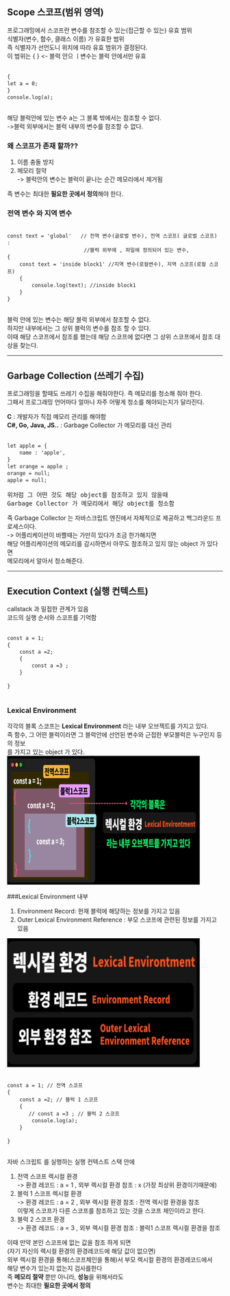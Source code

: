 ## Scope 스코프(범위 영역)
프로그래밍에서 스코프란 변수를 참조할 수 있는(접근할 수 있는) 유효 범위   
식별자(변수, 함수, 클래스 이름) 가 유효한 범위   
즉 식별자가 선언도니 위치에 따라 유효 범위가 결정된다.   
이 범위는 { } <- 블럭 안으 ㅣ변수는 블럭 안에서만 유효   
<pre>
<code>
{
let a = 0;
}
console.log(a);
</code>
</pre>
해당 블럭안에 있는 변수 a는 그 블록 밖에서는 참조할 수 없다.   
->블럭 외부에서는 블럭 내부의 변수를 참조할 수 없다.

### 왜 스코프가 존재 할까??
1. 이름 충돌 방지
2. 메모리 절약    
->  블럭안의 변수는 블럭이 끝나는 순간 메모리에서 제거됨   

즉 변수는 최대한 **필요한 곳에서 정의**해야 한다.   

### 전역 변수 와 지역 변수
<pre>
<code>
const text = 'global'   // 전역 변수(글로벌 변수), 전역 스코프( 글로벌 스코프) : 
                         //블럭 외부에 , 파일에 정의되어 있는 변수,
{
    const text = 'inside block1' //지역 변수(로컬변수), 지역 스코프(로컬 스코프)
    {
        console.log(text); //inside block1
    }
}
</code>
</pre>
블럭 안에 있는 변수는 해당 블럭 외부에서 참조할 수 없다.    
하지만 내부에서는 그 상위 블럭의 변수를 참조 할 수 있다.   
이때 해당 스코프에서 참조를 했는데 해당 스코프에 없다면 그 상위 스코프에서 참조 대상을 찾는다.
***
## Garbage Collection (쓰레기 수집)
프로그래밍을 할때도 쓰레기 수집을 해줘야한다. 즉 메모리를 청소해 줘야 한다.   
그패서 프로그래밍 언어마다 얼마나 자주 어떻게 청소를 해야되는지가 달라진다.  
   
**C** : 개발자가 직접 메모리 관리를 해야함   
**C#, Go, Java, JS..** : Garbage Collector 가 메모리를 대신 관리
<pre>
<code>
let apple = {
    name : 'apple',
}
let orange = apple ;
orange = null;
apple = null;
</code>
위처럼 그 어떤 것도 해당 object를 참조하고 있지 않을때 
Garbage Collector 가 메모리에서 해당 object를 청소함
</pre>
즉 Garbage Collector 는 자바스크립트 엔진에서 자체적으로 제공하고 백그라운드 프로세스이다.   
-> 어플리케이션이 바쁠때는 가만히 있다가  조금 한가해지면   
해당 어플리케이션의 메모리를 감시하면서 아무도 참조하고 있지 않는 object 가 있다면   
메모리에서 알아서 청소해준다.

***
## Execution Context (실행 컨텍스트)   
callstack 과 밀접한 관계가 있음   
코드의 실행 순서와 스코프를 기억함
<pre>
<code>
const a = 1;
{
    const a =2;
    {
        const a =3 ;
    }

}
</code>
</pre>
### Lexical Environment
각각의 블록 스코프는 **Lexical Environment** 라는 내부 오브젝트를 가지고 있다.   
즉 함수, 그 어떤 블럭이라면 그 블럭안에 선언된 변수와 근접한 부모블럭은 누구인지 등의 정보   
를 가지고 있는 object 가 있다.
<img height="300px" src="..\..\img\lexical.PNG" width="450px"/>    


###Lexical Environment 내부   
1. Environment Record: 현재 블럭에 해당하는 정보를 가지고 있음   
2. Outer Lexical Environment Reference : 부모 스코프에 관련된 정보를 가지고 있음   

<img height="300px" src="..\..\img\lexical2.PNG" width="450px"/>   
   
<pre>
<code>
const a = 1; // 전역 스코프
{
    const a =2; // 블럭 1 스코프
    {
       // const a =3 ; // 블럭 2 스코프
        console.log(a);
    }

}
</code>
</pre>

자바 스크립트 를 실행하는 실행 컨텍스트 스택 안에   
1. 전역 스코프 렉시컬 환경   
-> 환경 레코드 : a = 1 , 외부 렉시컬 환경 참조 : x (가장 최상위 환경이기때문에)
2. 블럭 1 스코프 렉시컬 환경   
-> 환경 레코드 : a = 2 , 외부 렉시컬 환경 참조 : 전역 렉시컬 환경을 참조   
이렇게 스코프가 다른 스코프를 참조하고 있는 것을 스코프 체인이라고 한다.
3. 블럭 2 스코프 환경   
-> 환경 레코드 : a = 3 , 외부 렉시컬 환경 참조 : 블럭1 스코프 렉시컬 환경을 참조   
   
이때 만약 본인 스코프에 없는 값을 참조 하게 되면    
(자기 자신의 렉시컬 환경의 환경레코드에 해당 값이 없으면)  
외부 렉시컬 환경을 통해(스코프체인을 통해)서 부모 렉시컬 환경의 환경레코드에서    
해당 변수가 있는지 없는지 검사를한다   
즉 **메모리 절약** 뿐만 아니라, **성능**을 위해서라도    
변수는 최대한 **필요한 곳에서 정의**


